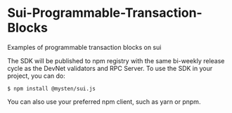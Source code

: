 # Sui-Programmable-Transaction-Blocks
Examples of programmable transaction blocks on sui

The SDK will be published to npm registry with the same bi-weekly release cycle as the DevNet validators and RPC Server. To use the SDK in your project, you can do:
```
$ npm install @mysten/sui.js
```
You can also use your preferred npm client, such as yarn or pnpm.
